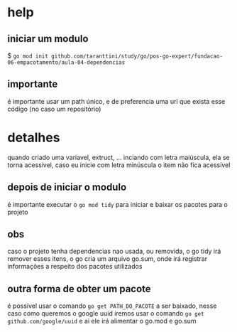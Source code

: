 
# help

## iniciar um modulo

$ `go mod init github.com/taranttini/study/go/pos-go-expert/fundacao-06-empacotamento/aula-04-dependencias`

## importante

é importante usar um path único, e de preferencia uma url que exista esse código (no caso um repositório)

# detalhes

quando criado uma variavel, extruct, ... inciando com letra maiúscula, ela se torna acessivel, caso eu inicie com letra minúscula o item não fica acessível


## depois de iniciar o modulo

é importante executar o `go mod tidy` para iniciar e baixar os pacotes para o projeto


## obs

caso o projeto tenha dependencias nao usada, ou removida, o go tidy irá remover esses itens, o go cria um arquivo go.sum, onde irá registrar informações a respeito dos pacotes utilizados

## outra forma de obter um pacote

é possível usar o comando `go get PATH_DO_PACOTE` a ser baixado, nesse caso como queremos o google uuid iremos usar o comando  `go get github.com/google/uuid` e ai ele irá alimentar o go.mod e go.sum